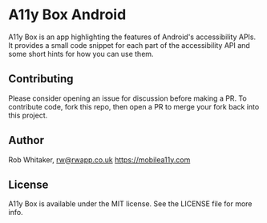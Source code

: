 # A11y Box Android

A11y Box is an app highlighting the features of Android's accessibility APIs. It provides a small code snippet for each part of the accessibility API and some short hints for how you can use them.

## Contributing

Please consider opening an issue for discussion before making a PR.
To contribute code, fork this repo, then open a PR to merge your fork back into this project.

## Author

Rob Whitaker, rw@rwapp.co.uk
https://mobilea11y.com

## License

A11y Box is available under the MIT license. See the LICENSE file for more info.
